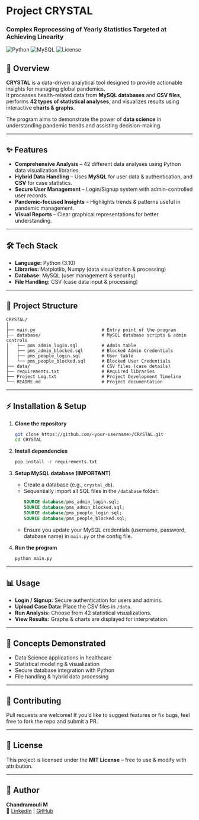 # Project CRYSTAL  
### **Complex Reprocessing of Yearly Statistics Targeted at Achieving Linearity**

![Python](https://img.shields.io/badge/Python-3.x-blue) ![MySQL](https://img.shields.io/badge/Database-MySQL-orange) ![License](https://img.shields.io/badge/License-MIT-green)

## 📌 Overview
**CRYSTAL** is a data-driven analytical tool designed to provide actionable insights for managing global pandemics.  
It processes health-related data from **MySQL databases** and **CSV files**, performs **42 types of statistical analyses**, and visualizes results using interactive **charts & graphs**.  

The program aims to demonstrate the power of **data science** in understanding pandemic trends and assisting decision-making.  

---

## ✨ Features
- **Comprehensive Analysis** – 42 different data analyses using Python data visualization libraries.  
- **Hybrid Data Handling** – Uses **MySQL** for user data & authentication, and **CSV** for case statistics.  
- **Secure User Management** – Login/Signup system with admin-controlled user records.  
- **Pandemic-focused Insights** – Highlights trends & patterns useful in pandemic management.  
- **Visual Reports** – Clear graphical representations for better understanding.  

---

## 🛠️ Tech Stack
- **Language:** Python (3.10)  
- **Libraries:** Matplotlib, Numpy (data visualization & processing)  
- **Database:** MySQL (user management & security)  
- **File Handling:** CSV (case data input & processing)  

---

## 📂 Project Structure
```
CRYSTAL/
│
├── main.py                         # Entry point of the program
├── database/                       # MySQL database scripts & admin controls
│   ├── pms_admin_login.sql         # Admin table
│   ├── pms_admin_blocked.sql       # Blocked Admin Credentials
│   ├── pms_people_login.sql        # User table
│   └── pms_people_blocked.sql      # Blocked User Credentials
├── data/                           # CSV files (case details)
├── requirements.txt                # Required libraries
├── Project Log.txt                 # Project Development Timeline
└── README.md                       # Project documentation
```

---

## ⚡ Installation & Setup
1. **Clone the repository**  
   ```bash
   git clone https://github.com/<your-username>/CRYSTAL.git
   cd CRYSTAL
   ```

2. **Install dependencies**  
   ```bash
   pip install -r requirements.txt
   ```

3. **Setup MySQL database (IMPORTANT)**  
   - Create a database (e.g., `crystal_db`).  
   - Sequentially import all SQL files in the `/database` folder:  
     ```sql
     SOURCE database/pms_admin_login.sql;
     SOURCE database/pms_admin_blocked.sql;
     SOURCE database/pms_people_login.sql;
     SOURCE database/pms_people_blocked.sql;
     ```
   - Ensure you update your MySQL credentials (username, password, database name) in `main.py` or the config file.  

4. **Run the program**  
   ```bash
   python main.py
   ```

---

## 📊 Usage
- **Login / Signup:** Secure authentication for users and admins.  
- **Upload Case Data:** Place the CSV files in `/data`.  
- **Run Analysis:** Choose from 42 statistical visualizations.  
- **View Results:** Graphs & charts are displayed for interpretation.  

---

## 🧠 Concepts Demonstrated
- Data Science applications in healthcare  
- Statistical modeling & visualization  
- Secure database integration with Python  
- File handling & hybrid data processing  

---

## 🤝 Contributing
Pull requests are welcome! If you’d like to suggest features or fix bugs, feel free to fork the repo and submit a PR.  

---

## 📜 License
This project is licensed under the **MIT License** – free to use & modify with attribution.

---

## 👤 Author
**Chandramouli M**  
🔗 [LinkedIn](https://www.linkedin.com/in/itschandramouli) | [GitHub](https://github.com/its-CM-here)
